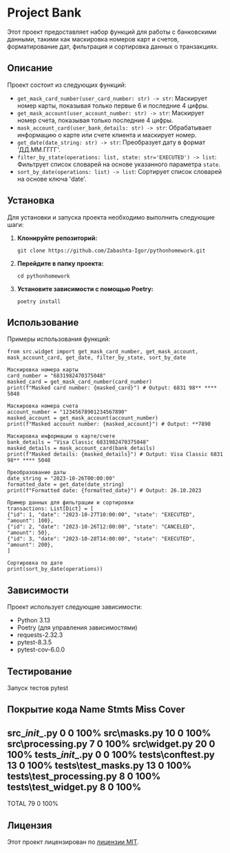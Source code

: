 # Project Bank

Этот проект предоставляет набор функций для работы с банковскими данными, такими как маскировка номеров карт и счетов, форматирование дат, фильтрация и сортировка данных о транзакциях.

## Описание

Проект состоит из следующих функций:

-   `get_mask_card_number(user_card_number: str) -> str`: Маскирует номер карты, показывая только первые 6 и последние 4 цифры.
-   `get_mask_account(user_account_number: str) -> str`: Маскирует номер счета, показывая только последние 4 цифры.
-   `mask_account_card(user_bank_details: str) -> str`: Обрабатывает информацию о карте или счете клиента и маскирует номер.
-   `get_date(date_string: str) -> str`: Преобразует дату в формат 'ДД.ММ.ГГГГ'.
-   `filter_by_state(operations: list, state: str='EXECUTED') -> list`: Фильтрует список словарей на основе указанного параметра `state`.
-   `sort_by_date(operations: list) -> list`: Сортирует список словарей на основе ключа 'date'.

## Установка

Для установки и запуска проекта необходимо выполнить следующие шаги:

1.  **Клонируйте репозиторий:**

    ```
    git clone https://github.com/Zabashta-Igor/pythonhomework.git

2.  **Перейдите в папку проекта:**

    ```
    cd pythonhomework
    ```

3.  **Установите зависимости с помощью Poetry:**

    ```
    poetry install
    ```

## Использование

Примеры использования функций:

~~~
from src.widget import get_mask_card_number, get_mask_account, mask_account_card, get_date, filter_by_state, sort_by_date

Маскировка номера карты
card_number = "6831982470375048"
masked_card = get_mask_card_number(card_number)
print(f"Masked card number: {masked_card}") # Output: 6831 98** **** 5048

Маскировка номера счета
account_number = "12345678901234567890"
masked_account = get_mask_account(account_number)
print(f"Masked account number: {masked_account}") # Output: **7890

Маскировка информации о карте/счете
bank_details = "Visa Classic 6831982470375048"
masked_details = mask_account_card(bank_details)
print(f"Masked details: {masked_details}") # Output: Visa Classic 6831 98** **** 5048

Преобразование даты
date_string = "2023-10-26T00:00:00"
formatted_date = get_date(date_string)
print(f"Formatted date: {formatted_date}") # Output: 26.10.2023

Пример данных для фильтрации и сортировки
transactions: List[Dict] = [
{"id": 1, "date": "2023-10-27T10:00:00", "state": "EXECUTED", "amount": 100},
{"id": 2, "date": "2023-10-26T12:00:00", "state": "CANCELED", "amount": 50},
{"id": 3, "date": "2023-10-28T14:00:00", "state": "EXECUTED", "amount": 200},
]

Сортировка по дате
print(sort_by_date(operations))

~~~

## Зависимости

Проект использует следующие зависимости:

*   Python 3.13
*   Poetry (для управления зависимостями)
*   requests-2.32.3
*   pytest-8.3.5
*   pytest-cov-6.0.0


## Тестирование

Запуск тестов
pytest

Покрытие кода
Name                       Stmts   Miss  Cover
----------------------------------------------
src\__init__.py                0      0   100%
src\masks.py                  10      0   100%
src\processing.py              7      0   100%
src\widget.py                 20      0   100%
tests\__init__.py              0      0   100%
tests\conftest.py             13      0   100%
tests\test_masks.py           13      0   100%
tests\test_processing.py       8      0   100%
tests\test_widget.py           8      0   100%
----------------------------------------------
TOTAL                         79      0   100%


## Лицензия

Этот проект лицензирован по [лицензии MIT](LICENSE).